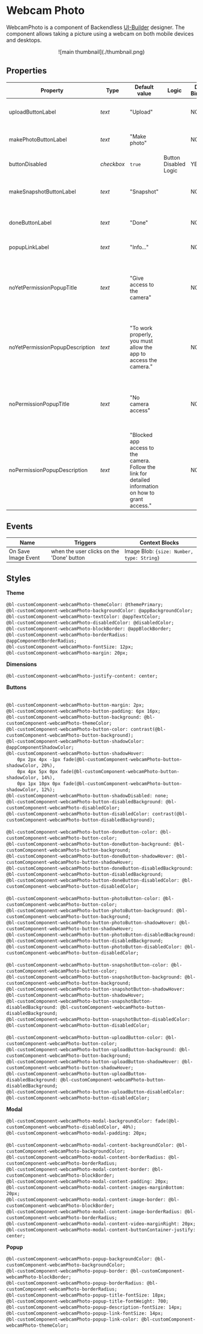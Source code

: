 # Webcam Photo

WebcamPhoto is a component of Backendless [UI-Builder](https://backendless.com/developers/#ui-builder) designer.
The component allows taking a picture using a webcam on both mobile devices and desktops.

<p align="center">
  ![main thumbnail](./thumbnail.png)
</p>

## Properties

| Property                        | Type       | Default value                                                                                        | Logic                 | Data Binding | UI Setting | Description                                                                           |
|---------------------------------|------------|------------------------------------------------------------------------------------------------------|-----------------------|--------------|------------|---------------------------------------------------------------------------------------|
| uploadButtonLabel               | *text*     | "Upload"                                                                                             |                       | NO           | YES        | controls label on the Upload button.                                                  |                                                                                                        |
| makePhotoButtonLabel            | *text*     | "Make photo"                                                                                         |                       | NO           | YES        | controls label on the Make photo button.                                              |
| buttonDisabled                  | *checkbox* | `true`                                                                                               | Button Disabled Logic | YES          | YES        | controls if the button is disabled.                                                   |
| makeSnapshotButtonLabel         | *text*     | "Snapshot"                                                                                           |                       | NO           | YES        | controls label on the Make snapshot button.                                           |
| doneButtonLabel                 | *text*     | "Done"                                                                                               |                       | NO           | YES        | controls label on the Done button.                                                    |
| popupLinkLabel                  | *text*     | "Info..."                                                                                            |                       | NO           | YES        | controls link label in popup.                                                         |
| noYetPermissionPopupTitle       | *text*     | "Give access to the camera"                                                                          |                       | NO           | YES        | controls title in popup when the user has not yet allowed the use of the camera.      |
| noYetPermissionPopupDescription | *text*     | "To work properly, you must allow the app to access the camera."                                     |                       | NO           | YES        | controls description in popup when the user has not yet allowed the use of the camera.|
| noPermissionPopupTitle          | *text*     | "No camera access"                                                                                   |                       | NO           | YES        | controls title in popup when the user did not allow the use of the camera.            |
| noPermissionPopupDescription    | *text*     | "Blocked app access to the camera. Follow the link for detailed information on how to grant access." |                       | NO           | YES        | controls description in popup when the user did not allow the use of the camera.      |

## Events

| Name                | Triggers                                  | Context Blocks                             |
|---------------------|-------------------------------------------|--------------------------------------------|
| On Save Image Event | when the user clicks on the 'Done' button | Image Blob: `{size: Number, type: String}` |


## Styles

**Theme**
````
@bl-customComponent-webcamPhoto-themeColor: @themePrimary;
@bl-customComponent-webcamPhoto-backgroundColor: @appBackgroundColor;
@bl-customComponent-webcamPhoto-textColor: @appTextColor;
@bl-customComponent-webcamPhoto-disabledColor: @disabledColor;
@bl-customComponent-webcamPhoto-blockBorder: @appBlockBorder;
@bl-customComponent-webcamPhoto-borderRadius: @appComponentBorderRadius;
@bl-customComponent-webcamPhoto-fontSize: 12px;
@bl-customComponent-webcamPhoto-margin: 20px;
````

**Dimensions**
````
@bl-customComponent-webcamPhoto-justify-content: center;
````

**Buttons**
````

@bl-customComponent-webcamPhoto-button-margin: 2px;
@bl-customComponent-webcamPhoto-button-padding: 6px 16px;
@bl-customComponent-webcamPhoto-button-background: @bl-customComponent-webcamPhoto-themeColor;
@bl-customComponent-webcamPhoto-button-color: contrast(@bl-customComponent-webcamPhoto-button-background);
@bl-customComponent-webcamPhoto-button-shadowColor: @appComponentShadowColor;
@bl-customComponent-webcamPhoto-button-shadowHover:
    0px 2px 4px -1px fade(@bl-customComponent-webcamPhoto-button-shadowColor, 20%),
    0px 4px 5px 0px fade(@bl-customComponent-webcamPhoto-button-shadowColor, 14%),
    0px 1px 10px 0px fade(@bl-customComponent-webcamPhoto-button-shadowColor, 12%);
@bl-customComponent-webcamPhoto-button-shadowDisabled: none;
@bl-customComponent-webcamPhoto-button-disabledBackground: @bl-customComponent-webcamPhoto-disabledColor;
@bl-customComponent-webcamPhoto-button-disabledColor: contrast(@bl-customComponent-webcamPhoto-button-disabledBackground);

@bl-customComponent-webcamPhoto-button-doneButton-color: @bl-customComponent-webcamPhoto-button-color;
@bl-customComponent-webcamPhoto-button-doneButton-background: @bl-customComponent-webcamPhoto-button-background;
@bl-customComponent-webcamPhoto-button-doneButton-shadowHover: @bl-customComponent-webcamPhoto-button-shadowHover;
@bl-customComponent-webcamPhoto-button-doneButton-disabledBackground: @bl-customComponent-webcamPhoto-button-disabledBackground;
@bl-customComponent-webcamPhoto-button-doneButton-disabledColor: @bl-customComponent-webcamPhoto-button-disabledColor;

@bl-customComponent-webcamPhoto-button-photoButton-color: @bl-customComponent-webcamPhoto-button-color;
@bl-customComponent-webcamPhoto-button-photoButton-background: @bl-customComponent-webcamPhoto-button-background;
@bl-customComponent-webcamPhoto-button-photoButton-shadowHover: @bl-customComponent-webcamPhoto-button-shadowHover;
@bl-customComponent-webcamPhoto-button-photoButton-disabledBackground: @bl-customComponent-webcamPhoto-button-disabledBackground;
@bl-customComponent-webcamPhoto-button-photoButton-disabledColor: @bl-customComponent-webcamPhoto-button-disabledColor;

@bl-customComponent-webcamPhoto-button-snapshotButton-color: @bl-customComponent-webcamPhoto-button-color;
@bl-customComponent-webcamPhoto-button-snapshotButton-background: @bl-customComponent-webcamPhoto-button-background;
@bl-customComponent-webcamPhoto-button-snapshotButton-shadowHover: @bl-customComponent-webcamPhoto-button-shadowHover;
@bl-customComponent-webcamPhoto-button-snapshotButton-disabledBackground: @bl-customComponent-webcamPhoto-button-disabledBackground;
@bl-customComponent-webcamPhoto-button-snapshotButton-disabledColor: @bl-customComponent-webcamPhoto-button-disabledColor;

@bl-customComponent-webcamPhoto-button-uploadButton-color: @bl-customComponent-webcamPhoto-button-color;
@bl-customComponent-webcamPhoto-button-uploadButton-background: @bl-customComponent-webcamPhoto-button-background;
@bl-customComponent-webcamPhoto-button-uploadButton-shadowHover: @bl-customComponent-webcamPhoto-button-shadowHover;
@bl-customComponent-webcamPhoto-button-uploadButton-disabledBackground: @bl-customComponent-webcamPhoto-button-disabledBackground;
@bl-customComponent-webcamPhoto-button-uploadButton-disabledColor: @bl-customComponent-webcamPhoto-button-disabledColor;
````

**Modal**
````
@bl-customComponent-webcamPhoto-modal-backgroundColor: fade(@bl-customComponent-webcamPhoto-disabledColor, 40%);
@bl-customComponent-webcamPhoto-modal-padding: 20px;

@bl-customComponent-webcamPhoto-modal-content-backgroundColor: @bl-customComponent-webcamPhoto-backgroundColor;
@bl-customComponent-webcamPhoto-modal-content-borderRadius: @bl-customComponent-webcamPhoto-borderRadius;
@bl-customComponent-webcamPhoto-modal-content-border: @bl-customComponent-webcamPhoto-blockBorder;
@bl-customComponent-webcamPhoto-modal-content-padding: 20px;
@bl-customComponent-webcamPhoto-modal-content-images-marginBottom: 20px;
@bl-customComponent-webcamPhoto-modal-content-image-border: @bl-customComponent-webcamPhoto-blockBorder;
@bl-customComponent-webcamPhoto-modal-content-image-borderRadius: @bl-customComponent-webcamPhoto-borderRadius;
@bl-customComponent-webcamPhoto-modal-content-video-marginRight: 20px;
@bl-customComponent-webcamPhoto-modal-content-buttonContainer-justify: center;
````

**Popup**
````
@bl-customComponent-webcamPhoto-popup-backgroundColor: @bl-customComponent-webcamPhoto-backgroundColor;
@bl-customComponent-webcamPhoto-popup-border: @bl-customComponent-webcamPhoto-blockBorder;
@bl-customComponent-webcamPhoto-popup-borderRadius: @bl-customComponent-webcamPhoto-borderRadius;
@bl-customComponent-webcamPhoto-popup-title-fontSize: 18px;
@bl-customComponent-webcamPhoto-popup-title-fontWeight: 700;
@bl-customComponent-webcamPhoto-popup-description-fontSize: 14px;
@bl-customComponent-webcamPhoto-popup-link-fontSize: 14px;
@bl-customComponent-webcamPhoto-popup-link-color: @bl-customComponent-webcamPhoto-themeColor;
````
